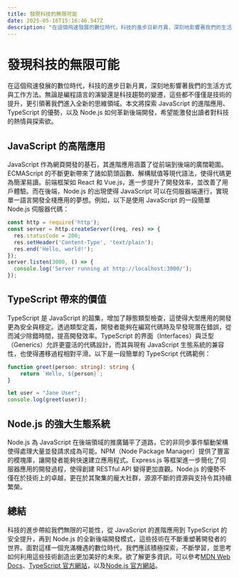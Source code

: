 ```yaml
---
title: 發現科技的無限可能
date: 2025-05-16T15:16:46.547Z
description: "在這個飛速發展的數位時代，科技的進步日新月異，深刻地影響著我們的生活方式與工作方法。無論是編程語言的演變還是科技趨勢的變遷，這些都不僅僅是技術的提升，更引領著我們進入全新的思維領域。本文將探索 JavaScript 的進階應用、TypeScript 的優勢，以及 Node.js 如何革新後端開發，希望能激發出讀者對科技的熱情與探索欲。"
---
```


# 發現科技的無限可能

在這個飛速發展的數位時代，科技的進步日新月異，深刻地影響著我們的生活方式與工作方法。無論是編程語言的演變還是科技趨勢的變遷，這些都不僅僅是技術的提升，更引領著我們進入全新的思維領域。本文將探索 JavaScript 的進階應用、TypeScript 的優勢，以及 Node.js 如何革新後端開發，希望能激發出讀者對科技的熱情與探索欲。

## JavaScript 的高階應用

JavaScript 作為網頁開發的基石，其進階應用涵蓋了從前端到後端的廣闊範圍。ECMAScript 的不斷更新帶來了諸如箭頭函數、解構賦值等現代語法，使得代碼更為簡潔易讀。前端框架如 React 和 Vue.js，進一步提升了開發效率，並改善了用戶體驗。而在後端，Node.js 的出現使得 JavaScript 可以在伺服器端運行，實現單一語言開發全棧應用的夢想。例如，以下是使用 JavaScript 的一段簡單 Node.js 伺服器代碼：

```javascript
const http = require('http');
const server = http.createServer((req, res) => {
  res.statusCode = 200;
  res.setHeader('Content-Type', 'text/plain');
  res.end('Hello, world!');
});
server.listen(3000, () => {
  console.log('Server running at http://localhost:3000/');
});
```

## TypeScript 帶來的價值

TypeScript 是 JavaScript 的超集，增加了靜態類型檢查，這使得大型應用的開發更為安全與穩定。透過類型定義，開發者能夠在編寫代碼時及早發現潛在錯誤，從而減少除錯時間，提高開發效率。TypeScript 的界面（Interfaces）與泛型（Generics）允許更靈活的代碼設計，而其與現有 JavaScript 生態系統的兼容性，也使得遷移過程相對平滑。以下是一段簡單的 TypeScript 代碼範例：

```typescript
function greet(person: string): string {
    return `Hello, ${person}`;
}

let user = "Jane User";
console.log(greet(user));
```

## Node.js 的強大生態系統

Node.js 為 JavaScript 在後端領域的推廣鋪平了道路，它的非同步事件驅動架構使得處理大量並發請求成為可能。NPM（Node Package Manager）提供了豐富的模塊庫，讓開發者能夠快速建立應用程式。Express.js 等框架進一步簡化了伺服器應用的開發過程，使得創建 RESTful API 變得更加直觀。Node.js 的優勢不僅在於技術上的卓越，更在於其聚集的龐大社群，源源不斷的資源與支持令其持續繁榮。

## 總結

科技的進步帶給我們無限的可能性，從 JavaScript 的進階應用到 TypeScript 的安全提升，再到 Node.js 的全新後端開發模式，這些技術在不斷重塑著開發者的世界。面對這樣一個充滿機遇的數位時代，我們應該積極探索，不斷學習，並思考如何利用這些技術創造出更加美好的未來。欲了解更多資訊，可以參考[MDN Web Docs](https://developer.mozilla.org/)、[TypeScript 官方網站](https://www.typescriptlang.org/)，以及[Node.js 官方網站](https://nodejs.org/)。